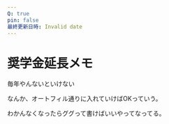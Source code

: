 ```yaml
---
Q: true
pin: false
最終更新日時: Invalid date
---
```

# 奨学金延長メモ

毎年やんないといけない

なんか、オートフィル通りに入れていけばOKっていう。

わかんなくなったらググって書けばいいやってなってる。